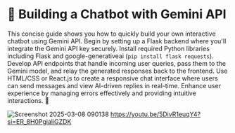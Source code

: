 # 🚀 Building a Chatbot with Gemini API

This concise guide shows you how to quickly build your own interactive chatbot using Gemini API. Begin by setting up a Flask backend where you'll integrate the Gemini API key securely. Install required Python libraries including Flask and google-generativeai (`pip install flask requests`). Develop API endpoints that handle incoming user queries, pass them to the Gemini model, and relay the generated responses back to the frontend. Use HTML/CSS or React.js to create a responsive chat interface where users can send messages and view AI-driven replies in real-time. Enhance user experience by managing errors effectively and providing intuitive interactions. 🎯

![Screenshot 2025-03-08 090138](https://github.com/user-attachments/assets/09d18b38-6450-45da-b2a4-9c56e5351e33)
https://youtu.be/5DivR1euqY4?si=ER_8H0PgialiGZDK

